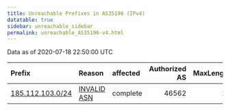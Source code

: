 ```yaml
---
title: Unreachable Prefixes in AS35196 (IPv4)
datatable: true
sidebar: unreachable_sidebar
permalink: unreachable_AS35196-v4.html
---
```


Data as of 2020-07-18 22:50:00 UTC


<div class="datatable-begin"></div>

| Prefix                                                     | Reason                                                                                                  | affected   |   Authorized AS |   MaxLength | Anchor                                         |   unreachable /24s |
|:-----------------------------------------------------------|:--------------------------------------------------------------------------------------------------------|:-----------|----------------:|------------:|:-----------------------------------------------|-------------------:|
| [185.112.103.0/24](https://stat.ripe.net/185.112.103.0/24) | [INVALID ASN](https://rpki-validator.ripe.net/announcement-preview?asn=AS35196&prefix=185.112.103.0/24) | complete   |           46562 |          24 | [RIPE](unreachable_RIPE_NCC_RPKI_Root-v4.html) |                  1 |

<div class="datatable-end"></div>